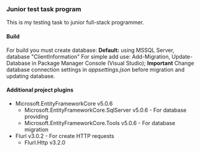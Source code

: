 ### Junior test task program
This is my testing task to junior full-stack programmer.  
   
#### Build
For build you must create database:
**Default:** using MSSQL Server, database "ClientInformation"
For simple add use: Add-Migration, Update-Database in Package Manager Console (Visual Studio);
**Important** Change database connection settings in _appsettings.json_ before migration and updating database.

#### Additional project plugins
* Microsoft.EntityFrameworkCore v5.0.6
    * Microsoft.EntityFrameworkCore.SqlServer v5.0.6 - For database providing
    * Microsoft.EntityFrameworkCore.Tools v5.0.6 - For database migration
* Flurl v3.0.2 - For create HTTP requests
    * Flurl.Http v3.2.0